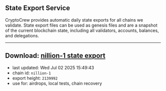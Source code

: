 ## State Export Service
CryptoCrew provides automatic daily state exports for all chains we validate. State export files can be used as genesis files and are a snapshot of the current blockchain state, including all validators, accounts, balances, and delegations.

---
**Download: [nillion-1 state export](https://ccv-s3.nbg1.your-objectstorage.com/SERVICE/nillion/nillion-1_export_2139992.json)**
---

- last updated: Wed Jul 02 2025 15:49:43
- chain id: `nillion-1`
- export height: `2139992`
- use for: airdrops, local tests, chain recovery
